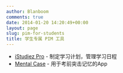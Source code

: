 ```yaml
---
author: Blanboom
comments: true
date: 2014-01-20 14:20:49+00:00
layout: page
slug: pim-for-students
title: 学生专属 PIM 工具
---
```


- [iStudiez Pro](http://istudentpro.com) - 制定学习计划，管理学习日程
- [Mental Case](http://www.mentalcaseapp.com) - 用于考前突击记忆的App
